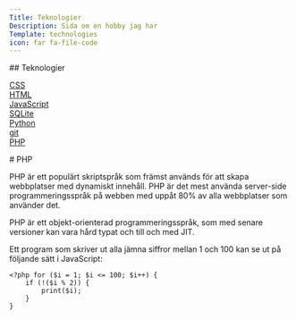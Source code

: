 ```yaml
---
Title: Teknologier
Description: Sida om en hobby jag har
Template: technologies
icon: far fa-file-code
---
```


<div class="landingpage-sub">

<div class="sidebar left" markdown="1">
## Teknologier

[CSS](css)  
[HTML](html)  
[JavaScript](javascript)  
[SQLite](sqlite)  
[Python](python)  
[git](git)  
[PHP](php)  
</div>

<div class="content-small" markdown="1">
# PHP

PHP är ett populärt skriptspråk som främst används för att skapa webbplatser med dynamiskt innehåll. PHP är det mest använda server-side programmeringsspråk på webben med uppåt 80% av alla webbplatser som använder det.

PHP är ett objekt-orienterad programmeringsspråk, som med senare versioner kan vara hård typat och till och med JIT.

Ett program som skriver ut alla jämna siffror mellan 1 och 100 kan se ut på följande sätt i JavaScript:

<pre><code class="language-php">&lt;?php for ($i = 1; $i &lt;= 100; $i++) {
    if (!($i % 2)) {
        print($i);
    }
}</code></pre>

</div>

</div>